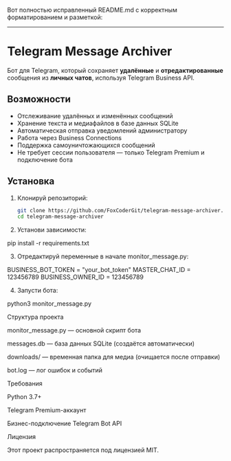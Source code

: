 Вот полностью исправленный README.md с корректным форматированием и разметкой:


---

# Telegram Message Archiver

Бот для Telegram, который сохраняет **удалённые** и **отредактированные** сообщения из **личных чатов**, используя Telegram Business API.

## Возможности

- Отслеживание удалённых и изменённых сообщений  
- Хранение текста и медиафайлов в базе данных SQLite  
- Автоматическая отправка уведомлений администратору  
- Работа через Business Connections  
- Поддержка самоуничтожающихся сообщений  
- Не требует сессии пользователя — только Telegram Premium и подключение бота

## Установка

1. Клонируй репозиторий:
   ```bash
   git clone https://github.com/FoxCoderGit/telegram-message-archiver.git
   cd telegram-message-archiver

2. Установи зависимости:

pip install -r requirements.txt


3. Отредактируй переменные в начале monitor_message.py:

BUSINESS_BOT_TOKEN = "your_bot_token"
MASTER_CHAT_ID = 123456789
BUSINESS_OWNER_ID = 123456789


4. Запусти бота:

python3 monitor_message.py



Структура проекта

monitor_message.py — основной скрипт бота

messages.db — база данных SQLite (создаётся автоматически)

downloads/ — временная папка для медиа (очищается после отправки)

bot.log — лог ошибок и событий


Требования

Python 3.7+

Telegram Premium-аккаунт

Бизнес-подключение Telegram Bot API


Лицензия

Этот проект распространяется под лицензией MIT.